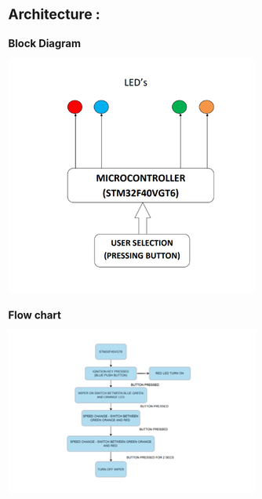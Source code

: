 # Architecture :

## Block Diagram
![](https://github.com/abhishekkanap/M3_WiperControlSystem/blob/7a0784a0efea36f7a44f722f2629985294fb6fdd/2_Architecture/Block_Diagram.png )
## Flow chart
![](https://github.com/abhishekkanap/M3_WiperControlSystem/blob/7a0784a0efea36f7a44f722f2629985294fb6fdd/2_Architecture/Flow_Chart.png )
